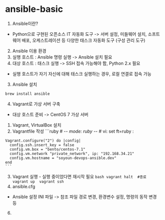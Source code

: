 # ansible-basic

1. Ansible이란?
  - Python으로 구현된 오픈소스 IT 자동화 도구 -> 서버 설정, 미들웨어 설치, 소프트웨어 배포, 오케스트레이션 등 다양한 태스크 자동화 도구 (구성 관리 도구)
2. Ansible 이용 환경
  1. 실행 호스트 : Ansible 명령 실행 -> Ansible 설치 필요
  2. 대상 호스트 : 태스크 실행 -> SSH 접속 가능해야 함, Python 2.x 필요
  - 실행 호스트가 자기 자신에 대해 태스크 실행하는 경우, 로컬 연결로 접속 가능
3. Ansible 설치
  ```bash
  brew install ansible
  ```
4. Vagrant로 가상 서버 구축
  - 대상 호스트 준비 -> CentOS 7 가상 서버
  1. Vagrant, VirtualBox 설치
  2. Vagrantfile 작성
    ```ruby
    # -*- mode: ruby -*-
    # vi: set ft=ruby :

    Vagrant.configure("2") do |config|
      config.ssh.insert_key = false
      config.vm.box = "bento/centos-7.1"
      config.vm.network "private_network", ip: "192.168.34.21"
      config.vm.hostname = "soyoun-devops-ansible.dev"
    end
    ```
  3. Vagrant 실행
    - 실행 중이었다면 재시작 필요 
    ```bash
    vagrant halt  #종료
    vagrant up 
    vagrant ssh
    ```
5. ansible.cfg
  - Ansible 설정 INI 파일 -> 참조 파일 경로 변경, 환경변수 설정, 명령의 동작 변경 등
6. 
      
      
      

